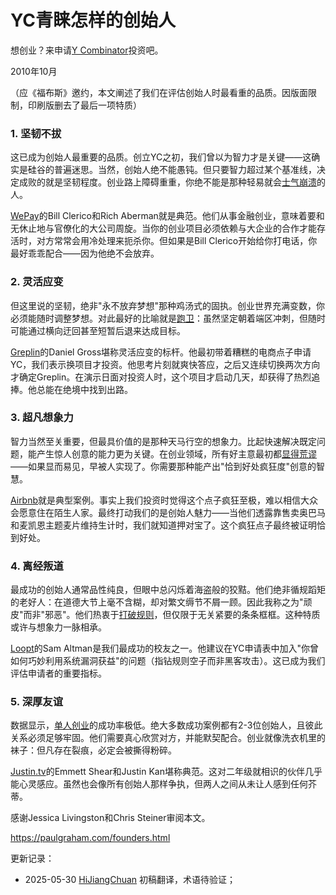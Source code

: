 


# YC青睐怎样的创始人

想创业？来申请[Y Combinator](http://ycombinator.com/apply.html)投资吧。

2010年10月

（应《福布斯》邀约，本文阐述了我们在评估创始人时最看重的品质。因版面限制，印刷版删去了最后一项特质）

### 1. 坚韧不拔

这已成为创始人最重要的品质。创立YC之初，我们曾以为智力才是关键——这确实是硅谷的普遍迷思。当然，创始人绝不能愚钝。但只要智力超过某个基准线，决定成败的就是坚韧程度。创业路上障碍重重，你绝不能是那种轻易就会[士气崩溃](https://paulgraham.com/die.html)的人。

[WePay](http://wepay.com)的Bill Clerico和Rich Aberman就是典范。他们从事金融创业，意味着要和无休止地与官僚化的大公司周旋。当你的创业项目必须依赖与大企业的合作才能存活时，对方常常会用冷处理来扼杀你。但如果是Bill Clerico开始给你打电话，你最好乖乖配合——因为他绝不会放弃。

### 2. 灵活应变

但这里说的坚韧，绝非"永不放弃梦想"那种鸡汤式的固执。创业世界充满变数，你必须能随时调整梦想。对此最好的比喻就是[跑卫](https://paulgraham.com/relres.html)：虽然坚定朝着端区冲刺，但随时可能通过横向迂回甚至短暂后退来达成目标。

[Greplin](http://greplin.com)的Daniel Gross堪称灵活应变的标杆。他最初带着糟糕的电商点子申请YC，我们表示换项目才投资。他思考片刻就爽快答应，之后又连续切换两次方向才确定Greplin。在演示日面对投资人时，这个项目才启动几天，却获得了热烈追捧。他总能在绝境中找到出路。

### 3. 超凡想象力

智力当然至关重要，但最具价值的是那种天马行空的想象力。比起快速解决既定问题，能产生惊人创意的能力更为关键。在创业领域，所有好主意最初都[显得荒谬](https://paulgraham.com/googles.html)——如果显而易见，早被人实现了。你需要那种能产出"恰到好处疯狂度"创意的智慧。

[Airbnb](http://airbnb.com)就是典型案例。事实上我们投资时觉得这个点子疯狂至极，难以相信大众会愿意住在陌生人家。最终打动我们的是创始人魅力——当他们透露靠售卖奥巴马和麦凯恩主题麦片维持生计时，我们就知道押对宝了。这个疯狂点子最终被证明恰到好处。

### 4. 离经叛道

最成功的创始人通常品性纯良，但眼中总闪烁着海盗般的狡黠。他们绝非循规蹈矩的老好人：在道德大节上毫不含糊，却对繁文缛节不屑一顾。因此我称之为"顽皮"而非"邪恶"。他们热衷于[打破规则](https://paulgraham.com/gba.html)，但仅限于无关紧要的条条框框。这种特质或许与想象力一脉相承。

[Loopt](http://loopt.com)的Sam Altman是我们最成功的校友之一。他建议在YC申请表中加入"你曾如何巧妙利用系统漏洞获益"的问题（指钻规则空子而非黑客攻击）。这已成为我们评估申请者的重要指标。

### 5. 深厚友谊

数据显示，[单人创业](https://paulgraham.com/startupmistakes.html)的成功率极低。绝大多数成功案例都有2-3位创始人，且彼此关系必须足够牢固。他们需要真心欣赏对方，并能默契配合。创业就像洗衣机里的袜子：但凡存在裂痕，必定会被撕得粉碎。

[Justin.tv](http://justin.tv)的Emmett Shear和Justin Kan堪称典范。这对二年级就相识的伙伴几乎能心灵感应。虽然也会像所有创始人那样争执，但两人之间从未让人感到任何芥蒂。

感谢Jessica Livingston和Chris Steiner审阅本文。

https://paulgraham.com/founders.html



更新记录：
- 2025-05-30 [HiJiangChuan](https://hijiangchuan.com) 初稿翻译，术语待验证；
